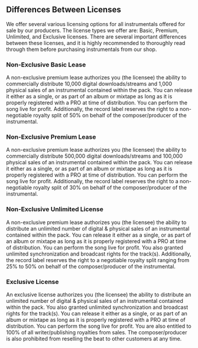## Differences Between Licenses
We offer several various licensing options for all instrumentals offered for sale by our producers. The license types we offer are: Basic, Premium, Unlimited, and Exclusive licenses. There are several important differences between these licenses, and it is highly recommended to thoroughly read through them before purchasing instrumentals from our shop. 

### Non-Exclusive Basic Lease
A non-exclusive premium lease authorizes you (the licensee) the ability to commercially distribute 10,000 digital downloads/streams and 1,000 physical sales of an instrumental contained within the pack. You can release it either as a single, or as part of an album or mixtape as long as it is properly registered with a PRO at time of distribution. You can perform the song live for profit. Additionally, the record label reserves the right to a non-negotiable royalty split of 50% on behalf of the composer/producer of the instrumental.

### Non-Exclusive Premium Lease
A non-exclusive premium lease authorizes you (the licensee) the ability to commercially distribute 500,000 digital downloads/streams and 100,000 physical sales of an instrumental contained within the pack. You can release it either as a single, or as part of an album or mixtape as long as it is properly registered with a PRO at time of distribution. You can perform the song live for profit. Additionally, the record label reserves the right to a non-negotiable royalty split of 30% on behalf of the composer/producer of the instrumental. 

### Non-Exclusive Unlimited License
A non-exclusive premium lease authorizes you (the licensee) the ability to distribute an unlimited number of digital & physical sales of an instrumental contained within the pack. You can release it either as a single, or as part of an album or mixtape as long as it is properly registered with a PRO at time of distribution. You can perform the song live for profit. You also granted unlimited synchronization and broadcast rights for the track(s). Additionally, the record label reserves the right to a negotiable royalty split ranging from 25% to 50% on behalf of the composer/producer of the instrumental. 

### Exclusive License
An exclusive license authorizes you (the licensee) the ability to distribute an unlimited number of digital & physical sales of an instrumental contained within the pack. You also granted unlimited synchronization and broadcast rights for the track(s). You can release it either as a single, or as part of an album or mixtape as long as it is properly registered with a PRO at time of distribution. You can perform the song live for profit. You are also entitled to 100% of all writer/publishing royalties from sales. The composer/producer is also prohibited from reselling the beat to other customers at any time.

